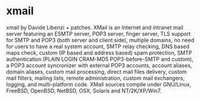 xmail
=====

xmail by Davide Libenzi + patches. XMail is an Internet and intranet mail server featuring an ESMTP server, POP3 server, finger server, TLS support for SMTP and POP3 (both server and client side), multiple domains, no need for users to have a real system account, SMTP relay checking, DNS based maps check, custom (IP based and address based) spam protection, SMTP authentication (PLAIN LOGIN CRAM-MD5 POP3-before-SMTP and custom), a POP3 account syncronizer with external POP3 accounts, account aliases, domain aliases, custom mail processing, direct mail files delivery, custom mail filters, mailing lists, remote administration, custom mail exchangers, logging, and multi-platform code. XMail sources compile under GNU/Linux, FreeBSD, OpenBSD, NetBSD, OSX, Solaris and NT/2K/XP/Win7.
